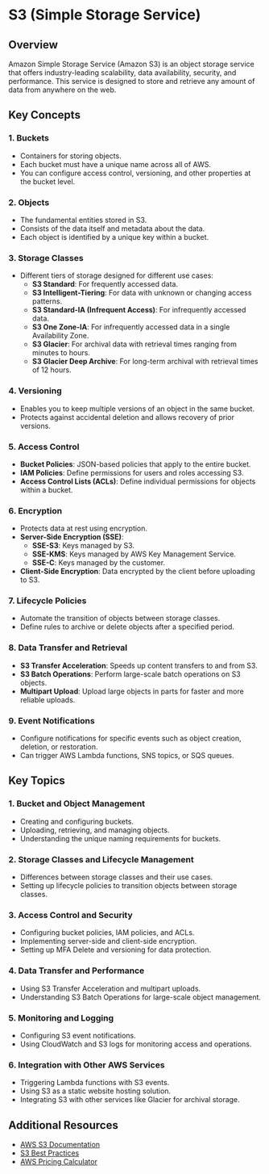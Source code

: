 # S3 (Simple Storage Service)

## Overview

Amazon Simple Storage Service (Amazon S3) is an object storage service that offers industry-leading scalability, data availability, security, and performance. This service is designed to store and retrieve any amount of data from anywhere on the web.

## Key Concepts

### 1. **Buckets**
   - Containers for storing objects.
   - Each bucket must have a unique name across all of AWS.
   - You can configure access control, versioning, and other properties at the bucket level.

### 2. **Objects**
   - The fundamental entities stored in S3.
   - Consists of the data itself and metadata about the data.
   - Each object is identified by a unique key within a bucket.

### 3. **Storage Classes**
   - Different tiers of storage designed for different use cases:
     - **S3 Standard**: For frequently accessed data.
     - **S3 Intelligent-Tiering**: For data with unknown or changing access patterns.
     - **S3 Standard-IA (Infrequent Access)**: For infrequently accessed data.
     - **S3 One Zone-IA**: For infrequently accessed data in a single Availability Zone.
     - **S3 Glacier**: For archival data with retrieval times ranging from minutes to hours.
     - **S3 Glacier Deep Archive**: For long-term archival with retrieval times of 12 hours.

### 4. **Versioning**
   - Enables you to keep multiple versions of an object in the same bucket.
   - Protects against accidental deletion and allows recovery of prior versions.

### 5. **Access Control**
   - **Bucket Policies**: JSON-based policies that apply to the entire bucket.
   - **IAM Policies**: Define permissions for users and roles accessing S3.
   - **Access Control Lists (ACLs)**: Define individual permissions for objects within a bucket.

### 6. **Encryption**
   - Protects data at rest using encryption.
   - **Server-Side Encryption (SSE)**:
     - **SSE-S3**: Keys managed by S3.
     - **SSE-KMS**: Keys managed by AWS Key Management Service.
     - **SSE-C**: Keys managed by the customer.
   - **Client-Side Encryption**: Data encrypted by the client before uploading to S3.

### 7. **Lifecycle Policies**
   - Automate the transition of objects between storage classes.
   - Define rules to archive or delete objects after a specified period.

### 8. **Data Transfer and Retrieval**
   - **S3 Transfer Acceleration**: Speeds up content transfers to and from S3.
   - **S3 Batch Operations**: Perform large-scale batch operations on S3 objects.
   - **Multipart Upload**: Upload large objects in parts for faster and more reliable uploads.

### 9. **Event Notifications**
   - Configure notifications for specific events such as object creation, deletion, or restoration.
   - Can trigger AWS Lambda functions, SNS topics, or SQS queues.


## Key Topics 

### 1. **Bucket and Object Management**
   - Creating and configuring buckets.
   - Uploading, retrieving, and managing objects.
   - Understanding the unique naming requirements for buckets.

### 2. **Storage Classes and Lifecycle Management**
   - Differences between storage classes and their use cases.
   - Setting up lifecycle policies to transition objects between storage classes.

### 3. **Access Control and Security**
   - Configuring bucket policies, IAM policies, and ACLs.
   - Implementing server-side and client-side encryption.
   - Setting up MFA Delete and versioning for data protection.

### 4. **Data Transfer and Performance**
   - Using S3 Transfer Acceleration and multipart uploads.
   - Understanding S3 Batch Operations for large-scale object management.

### 5. **Monitoring and Logging**
   - Configuring S3 event notifications.
   - Using CloudWatch and S3 logs for monitoring access and operations.

### 6. **Integration with Other AWS Services**
   - Triggering Lambda functions with S3 events.
   - Using S3 as a static website hosting solution.
   - Integrating S3 with other services like Glacier for archival storage.

## Additional Resources

- [AWS S3 Documentation](https://docs.aws.amazon.com/s3/index.html)
- [S3 Best Practices](https://aws.amazon.com/s3/best-practices/)
- [AWS Pricing Calculator](https://calculator.aws/#/)


